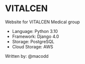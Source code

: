 # **VITALCEN**

Website for VITALCEN Medical group

- Language: Python 3.10
- Framework: Django 4.0
- Storage: PostgreSQL
- Cloud Storage: AWS

Written by: @macodd